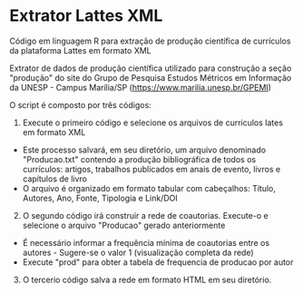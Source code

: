 # Extrator Lattes XML
Código em linguagem R para extração de produção científica de currículos da plataforma Lattes em formato XML

Extrator de dados de produção científica utilizado para construção a seção "produção" do site do Grupo de Pesquisa Estudos Métricos em Informação da UNESP - Campus Marília/SP (https://www.marilia.unesp.br/GPEMI)

O script é composto por três códigos:

1) Execute o primeiro código e selecione os arquivos de curriculos lates em formato XML
- Este processo salvará, em seu diretório, um arquivo denominado "Producao.txt" contendo a produção bibliográfica de todos os currículos: artigos, trabalhos publicados em anais de evento, livros e capítulos de livro
- O arquivo é organizado em formato tabular com cabeçalhos: Título, Autores, Ano, Fonte, Tipologia e Link/DOI

2) O segundo código irá construir a rede de coautorias. Execute-o e selecione o arquivo "Producao" gerado anteriormente
- É necessário informar a frequência mínima de coautorias entre os autores - Sugere-se o valor 1 (visualização completa da rede)
- Execute "prod" para obter a tabela de frequencia de producao por autor

3) O tercerio código salva a rede em formato HTML em seu diretório.
